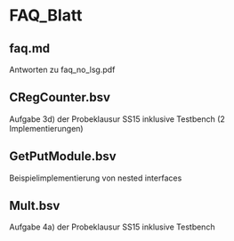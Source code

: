 # FAQ_Blatt

## faq.md
Antworten zu faq_no_lsg.pdf

## CRegCounter.bsv
Aufgabe 3d) der Probeklausur SS15 inklusive Testbench (2 Implementierungen)

## GetPutModule.bsv
Beispielimplementierung von nested interfaces

## Mult.bsv
Aufgabe 4a) der Probeklausur SS15 inklusive Testbench